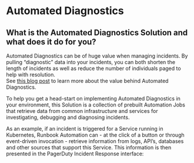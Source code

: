 # Automated Diagnostics

## What is the Automated Diagnostics Solution and what does it do for you?
Automated Diagnostics can be of huge value when managing incidents. By pulling “diagnostic” data into your incidents, you can both shorten the length of incidents as well as reduce the number of individuals paged to help with resolution.  
See [this blog post](https://www.pagerduty.com/blog/democratize-capabilities-automation-actions) to learn more about the value behind Automated Diagnostics.

To help you get a head-start on implementing Automated Diagnostics in your environment, this Solution is a collection of prebuilt Automation Jobs that retrieve data from common infrastructure and services for investigating, debugging and diagnosing incidents.

As an example, if an incident is triggered for a Service running in Kubernetes, Runbook Automation can - at the click of a button or through event-driven invocation - retrieve information from logs, API’s, databases and other sources that support this Service. This information is then presented in the PagerDuty Incident Response interface:


